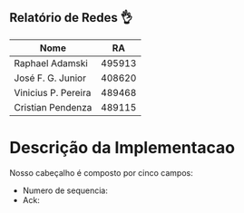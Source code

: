 ## Relatório de Redes :ok_hand:
Nome | RA
-------------------|-------
Raphael Adamski| 495913
José F. G. Junior| 408620
Vinicius P. Pereira | 489468
Cristian Pendenza | 489115

# Descrição da Implementacao

Nosso cabeçalho é composto por cinco campos:
 - Numero de sequencia:
 - Ack:
